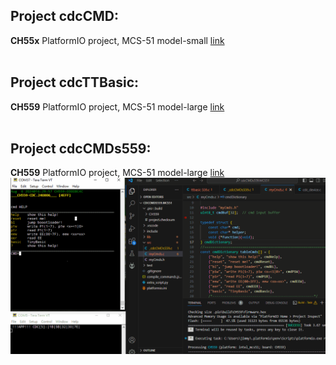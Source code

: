 
## Project cdcCMD: <br>
**CH55x** PlatformIO project, MCS-51 model-small 
[link](https://github.com/jmysu/mBusCH55x/tree/main/firmware/cdcCMD.WCH51) <br>
<br>

## Project cdcTTBasic: <br>
**CH559** PlatformIO project, MCS-51 model-large 
[link](https://github.com/jmysu/mBusCH55x/tree/main/firmware/cdcTTBasic55x.MCS51) <br>
<br>

## Project cdcCMDs559: <br>
**CH559** PlatformIO project, MCS-51 model-large 
[link](https://github.com/jmysu/mBusCH55x/tree/main/firmware/cdcCMDs559.MCS51) <br>
<img src="pic/CH559tCmdTTBasic.gif">
